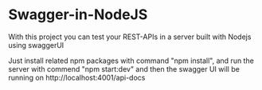# Swagger-in-NodeJS
With this project you can test your REST-APIs in a server built with Nodejs using swaggerUI

Just install related npm packages with command "npm install", 
and run the server with commend "npm start:dev" 
and then the swagger UI will be running on http://localhost:4001/api-docs
